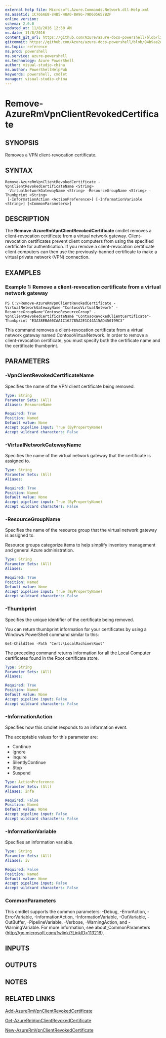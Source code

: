 ```yaml
---
external help file: Microsoft.Azure.Commands.Network.dll-Help.xml
ms.assetid: 1C766AE8-84B5-48A0-8A96-79D605657B2F
online version: 
schema: 2.0.0
updated_at: 11/8/2016 12:38 AM
ms.date: 11/8/2016
content_git_url: https://github.com/Azure/azure-docs-powershell/blob/live/azureps-cmdlets-docs/ResourceManager/AzureRM.Network/v3.1.0/Remove-AzureRmVpnClientRevokedCertificate.md
gitcommit: https://github.com/Azure/azure-docs-powershell/blob/04b9ae2d1c44a3ada330f570237886794cede893/azureps-cmdlets-docs/ResourceManager/AzureRM.Network/v3.1.0/Remove-AzureRmVpnClientRevokedCertificate.md
ms.topic: reference
ms.prod: powershell
ms.service: azure-powershell
ms.technology: Azure PowerShell
author: visual-studio-china
ms.author: PowerShellHelpPub
keywords: powershell, cmdlet
manager: visual-studio-china
---
```


# Remove-AzureRmVpnClientRevokedCertificate

## SYNOPSIS
Removes a VPN client-revocation certificate.

## SYNTAX

```
Remove-AzureRmVpnClientRevokedCertificate -VpnClientRevokedCertificateName <String>
 -VirtualNetworkGatewayName <String> -ResourceGroupName <String> -Thumbprint <String>
 [-InformationAction <ActionPreference>] [-InformationVariable <String>] [<CommonParameters>]
```

## DESCRIPTION
The **Remove-AzureRmVpnClientRevokedCertificate** cmdlet removes a client-revocation certificate from a virtual network gateway.
Client-revocation certificates prevent client computers from using the specified certificate for authentication.
If you remove a client-revocation certificate client computers can then use the previously-banned certificate to make a virtual private network (VPN) connection.

## EXAMPLES

### Example 1: Remove a client-revocation certificate from a virtual network gateway
```
PS C:\>Remove-AzureRmVpnClientRevokedCertificate -VirtualNetworkGatewayName "ContosoVirtualNetwork" -ResourceGroupName"ContosoResourceGroup" -VpnClientRevokedCertificateName "ContosoRevokedClientCertificate"-Thumbprint "E3A38EBA60CAA1C162785A2E1C44A15AD450199C3"
```

This command removes a client-revocation certificate from a virtual network gateway named ContosoVirtualNetwork.
In order to remove a client-revocation certificate, you must specify both the certificate name and the certificate thumbprint.

## PARAMETERS

### -VpnClientRevokedCertificateName
Specifies the name of the VPN client certificate being removed.

```yaml
Type: String
Parameter Sets: (All)
Aliases: ResourceName

Required: True
Position: Named
Default value: None
Accept pipeline input: True (ByPropertyName)
Accept wildcard characters: False
```

### -VirtualNetworkGatewayName
Specifies the name of the virtual network gateway that the certificate is assigned to.

```yaml
Type: String
Parameter Sets: (All)
Aliases: 

Required: True
Position: Named
Default value: None
Accept pipeline input: True (ByPropertyName)
Accept wildcard characters: False
```

### -ResourceGroupName
Specifies the name of the resource group that the virtual network gateway is assigned to.

Resource groups categorize items to help simplify inventory management and general Azure administration.

```yaml
Type: String
Parameter Sets: (All)
Aliases: 

Required: True
Position: Named
Default value: None
Accept pipeline input: True (ByPropertyName)
Accept wildcard characters: False
```

### -Thumbprint
Specifies the unique identifier of the certificate being removed.

You can return thumbprint information for your certificates by using a Windows PowerShell command similar to this:

`Get-ChildItem -Path "Cert:\LocalMachine\Root"`

The preceding command returns information for all the Local Computer certificates found in the Root certificate store.

```yaml
Type: String
Parameter Sets: (All)
Aliases: 

Required: True
Position: Named
Default value: None
Accept pipeline input: False
Accept wildcard characters: False
```

### -InformationAction
Specifies how this cmdlet responds to an information event.

The acceptable values for this parameter are:

- Continue
- Ignore
- Inquire
- SilentlyContinue
- Stop
- Suspend

```yaml
Type: ActionPreference
Parameter Sets: (All)
Aliases: infa

Required: False
Position: Named
Default value: None
Accept pipeline input: False
Accept wildcard characters: False
```

### -InformationVariable
Specifies an information variable.

```yaml
Type: String
Parameter Sets: (All)
Aliases: iv

Required: False
Position: Named
Default value: None
Accept pipeline input: False
Accept wildcard characters: False
```

### CommonParameters
This cmdlet supports the common parameters: -Debug, -ErrorAction, -ErrorVariable, -InformationAction, -InformationVariable, -OutVariable, -OutBuffer, -PipelineVariable, -Verbose, -WarningAction, and -WarningVariable. For more information, see about_CommonParameters (http://go.microsoft.com/fwlink/?LinkID=113216).

## INPUTS

## OUTPUTS

## NOTES

## RELATED LINKS

[Add-AzureRmVpnClientRevokedCertificate](xref:ResourceManager/AzureRM.Network/v3.1.0/Add-AzureRmVpnClientRevokedCertificate.md)

[Get-AzureRmVpnClientRevokedCertificate](xref:ResourceManager/AzureRM.Network/v3.1.0/Get-AzureRmVpnClientRevokedCertificate.md)

[New-AzureRmVpnClientRevokedCertificate](xref:ResourceManager/AzureRM.Network/v3.1.0/New-AzureRmVpnClientRevokedCertificate.md)


